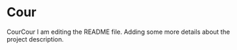 # Cour
CourCour
I am editing the README file. Adding some more details about the project description.

